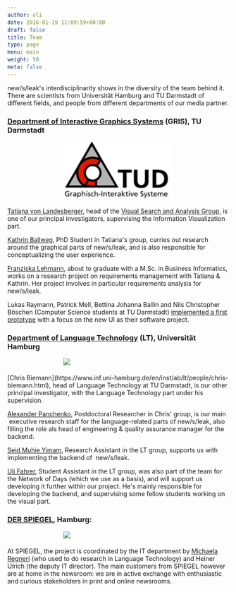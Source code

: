 ```yaml
---
author: uli
date: 2016-01-19 11:09:59+00:00
draft: false
title: Team
type: page
menu: main
weight: 50
meta: false
---
```


new/s/leak's interdisciplinarity shows in the diversity of the team behind it. There are scientists from Universität Hamburg and TU Darmstadt of different fields, and people from different departments of our media partner.

<style>
.marginauto {
    margin: 10px auto 20px;
    display: block;
}
</style>

### [Department of Interactive Graphics Systems](http://www.gris.informatik.tu-darmstadt.de) (GRIS), TU Darmstadt

<img class="special-img-class marginauto" src="/media/corporate_design/cd_grafiken/Gris_Logo_16_9b.png" style="width:250px !important;"/>

[Tatiana von Landesberger](http://www.gris.informatik.tu-darmstadt.de/~ttekusov/), head of the [Visual Search and Analysis Group](http://www.gris.tu-darmstadt.de/research/vissearch/index.en.htm), is one of our principal investigators, supervising the Information Visualization part.

[Kathrin Ballweg](http://www.gris.tu-darmstadt.de/home/members/ballweg/index.de.htm), PhD Student in Tatiana's group, carries out research around the graphical parts of new/s/leak, and is also responsible for conceptualizing the user experience.

[Franziska Lehmann](https://www.xing.com/profile/Franziska_Lehmann26), about to graduate with a M.Sc. in Business Informatics, works on a research project on requirements management with Tatiana & Kathrin. Her project involves in particular requirements analysis for new/s/leak.

Lukas Raymann, Patrick Mell, Bettina Johanna Ballin and Nils Christopher Böschen (Computer Science students at TU Darmstadt) [implemented a first prototype](http://newsleak.io/2016/01/25/science-data-journalsim-newsleak/) with a focus on the new UI as their software project.


### [Department of Language Technology](https://www.inf.uni-hamburg.de/en/inst/ab/lt.html) (LT), Universität Hamburg


<img class="special-img-class marginauto" src="https://www.inf.uni-hamburg.de/4653760/lt-logo-square-500x500-97574b16504b70e52d9033b91e1be7b4335f88ee.png" style="width:250px !important;" align="center"/>
[Chris Biemann](https://www.inf.uni-hamburg.de/en/inst/ab/lt/people/chris-biemann.html), head of Language Technology at TU Darmstadt, is our other principal investigator, with the Language Technology part under his supervision.

[Alexander Panchenko](https://www.inf.uni-hamburg.de/en/inst/ab/lt/people/alexander-panchenko.html), Postdoctoral Researcher in Chris' group, is our main  executive research staff for the language-related parts of new/s/leak, also filling the role als head of engineering & quality assurance manager for the backend.

[Seid Muhie Yimam](https://www.inf.uni-hamburg.de/en/inst/ab/lt/people/seid-muhie-yimam.html), Research Assistant in the LT group, supports us with implementing the backend of  new/s/leak.

[Uli Fahrer](http://uli-fahrer.de), Student Assistant in the LT group, was also part of the team for the Network of Days (which we use as a basis), and will support us developing it further within our project. He's mainly responsible for developing the backend, and supervising some fellow students working on the visual part.


### [DER SPIEGEL](http://www.spiegel.de), Hamburg:


<img class="special-img-class marginauto" src="http://assets.materialup.com/uploads/567bed13-8102-4061-9113-dc0164a3810d/preview.jpg" style="width:250px !important;"/>

At SPIEGEL, the project is coordinated by the IT department by [Michaela Regneri](http://www.coli.uni-saarland.de/~regneri/) (who used to do research in Language Technology) and Heiner Ulrich (the deputy IT director). The main customers from SPIEGEL however are at home in the newsroom: we are in active exchange with enthusiastic and curious stakeholders in print and online newsrooms.
